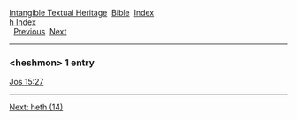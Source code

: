 [Intangible Textual Heritage](../../index)  [Bible](../index) 
[Index](index)   
[h Index](_h_)  
  [Previous](c05428)  [Next](c05430) 

------------------------------------------------------------------------

### &lt;heshmon&gt; 1 entry

[Jos 15:27](../kjv/jos015.htm#027)  

------------------------------------------------------------------------

[Next: heth (14)](c05430)
